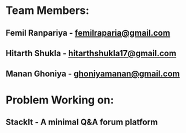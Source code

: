 # Team Members:
## Femil Ranpariya - femilraparia@gmail.com
## Hitarth Shukla - hitarthshukla17@gmail.com
## Manan Ghoniya - ghoniyamanan@gmail.com


# Problem Working on:
## StackIt - A minimal Q&A forum platform

